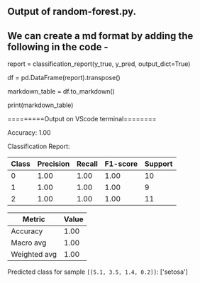 ## Output of random-forest.py. 
## We can create a md format by adding the following in the code - 
report = classification_report(y_true, y_pred, output_dict=True)

df = pd.DataFrame(report).transpose()

markdown_table = df.to_markdown()

print(markdown_table)

=========Output on VScode terminal======== 

Accuracy: 1.00

Classification Report:

| Class | Precision | Recall | F1-score | Support |
|-------|-----------|--------|----------|---------|
| 0     | 1.00      | 1.00   | 1.00     | 10      |
| 1     | 1.00      | 1.00   | 1.00     | 9       |
| 2     | 1.00      | 1.00   | 1.00     | 11      |

| Metric       | Value |
|--------------|-------|
| Accuracy     | 1.00  |
| Macro avg    | 1.00  |
| Weighted avg | 1.00  |

Predicted class for sample `[[5.1, 3.5, 1.4, 0.2]]`: ['setosa']
